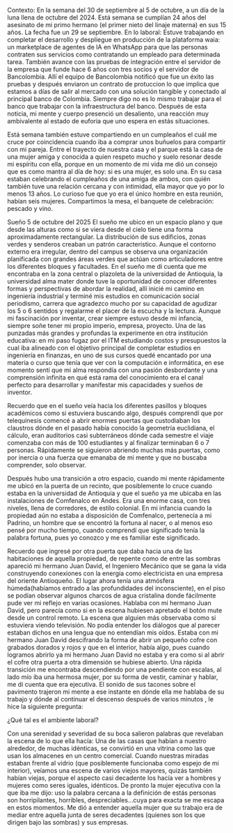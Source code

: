 Contexto: En la semana del 30 de septiembre al 5 de octubre, a un día de la luna llena de octubre del 2024.
Está semana se cumplían 24 años del asesinato de mi primo hermano (el primer nieto del linaje materna) en sus 15 años. La fecha fue un 29 se septiembre. 
En lo laboral: Estuve trabajando en completar el desarrollo y despliegue en producción de la plataforma waia: un marketplace de agentes de IA en WhatsApp para que las personas contraten sus servicios como contratando un empleado para determinada tarea. 
También avance con las pruebas de integración entre el servidor de la empresa que funde hace 6 años con tres socios y el servidor de Bancolombia. Allí el equipo de Bancolombia notificó que fue un éxito las pruebas y después enviaron un contrato de protuccion lo que implica que estamos a días de salir al mercado con una solución tangible y conectado al principal banco de Colombia. Siempre digo no es lo mismo trabajar para el banco que trabajar con la infraestructura del banco. Después de esta noticia, mi mente y cuerpo presenció un desaliento, una reacción muy ambivalente al estado de euforia que uno espera en estás situaciones. 

Está semana también estuve compartiendo en un cumpleaños el cuál me cruce por coincidencia cuando iba a comprar unos buñuelos para compartir con mi pareja. Entre el trayecto de nuestra casa y el parque está la casa de una mujer amiga y conocida a quien respeto mucho y suelo resonar desde mi espíritu con ella, porque en un momento de mi vida me dió un consejo que es como mantra al día de hoy: si es una mujer, es solo una. En su casa estaban celebrando el cumpleaños de una amiga de ambos, con quién también tuve una relación cercana y con intimidad, ella mayor que yo por lo menos 13 años. 
Lo curioso fue que yo era el único hombre en esta reunión, habían seis mujeres. Compartimos la mesa, el banquete de celebración: pescado y vino. 

Sueño 5 de octubre del 2025
El sueño me ubico en un espacio plano y que desde las alturas como si se viera desde el cielo tiene una forma aproximadamente rectangular. La distribución de sus edificios, zonas verdes y senderos creaban un patrón característico. Aunque el contorno externo era irregular, dentro del campus se observa una organización planificada con grandes áreas verdes que actúan como articuladores entre los diferentes bloques y facultades. 
En el sueño me di cuenta que me encontraba en la zona central o plazoleta de la universidad de Antioquia, la universidad alma mater donde tuve la oportunidad de conocer diferentes formas y perspectivas de abordar la realidad, allí inicié mi camino en ingeniería industrial y terminé mis estudios en comunicación social periodismo, carrera que agradezco mucho por su capacidad de agudizar los 5 o 6 sentidos y regalarme el placer de la escucha y la lectura. 
Aunque mi fascinación por inventar, crear siempre estuvo desde mi infancia, siempre soñe tener mi propio imperio, empresa, proyecto. Una de las punzadas más grandes y profundas la experimente en otra institución educativa: en mi paso fugaz por el ITM estudiando costos y presupuestos la cual iba alineado con el objetivo principal de completar estudios en ingeniería en finanzas, en uno de sus cursos quedé encantado por una materia o curso que tenía que ver con la computación e informática, en ese momento sentí que mi alma respondía con una pasión desbordante y una comprensión infinita en qué está rama del conocimiento era el canal perfecto para desarrollar y manifestar mis capacidades y sueños de inventor.

Recuerdo que en el sueño  veía hacia los diferentes pasillos y bloques académicos como si estuviera buscando algo, después comprendí que por telequinesis comencé a abrir enormes puertas que custodiaban los claustros dónde en el pasado había conocido la geometría euclidiana, el cálculo, eran auditorios casi subterráneos dónde cada semestre el viaje comenzaba con más de 100 estudiantes y al finalizar terminaban 6 o 7 personas.
Rápidamente se siguieron abriendo muchas más puertas, como por inercia o una fuerza que emanaba de mi mente y que no buscaba comprender, solo observar.

Después hubo una transición a otro espacio, cuando mi mente rápidamente me ubicó en la puerta de un recinto, que posiblemente lo cruce cuando estaba en la universidad de Antioquia y que el sueño ya me ubicaba en las instalaciones de Comfenalco en Andes. Era una enorme casa, con tres niveles, llena de corredores, de estilo colonial. En mi infancia cuando la propiedad aún no estaba a disposición de Comfenalco, pertenecía a mi Padrino, un hombre que se encontró la fortuna al nacer, o al menos eso pensé por mucho tiempo, cuando comprendí que significado tenía la palabra fortuna, pues yo conozco y me es familiar este significado. 

Recuerdo que ingresé por otra puerta que daba hacia una de las habitaciones de aquella propiedad, de repente como de entre las sombras apareció mi hermano Juan David, el Ingeniero Mecánico que se gana la vida construyendo conexiones con la energía como electricista en una empresa del oriente Antioqueño. 
El lugar ahora tenía una atmósfera húmeda(habíamos entrado a las profundidades del inconsciente), en el piso se podían observar algunos charcos de agua cristalina donde fácilmente pude ver mi reflejo en varias ocasiones. 
Hablaba con mi hermano Juan David, pero parecía como si en la escena hubiesen apretado el botón mute desde un control remoto. La escena que alguien más observaba como si estuviera viendo televisión. No podía entender los diálogos que al parecer estaban dichos en una lengua que no entendían mis oídos.
Estaba con mi hermano Juan David descifrando la forma de abrir un pequeño cofre con grabados dorados y rojos y que en el interior, había algo, pues cuando logramos abrirlo ya mi hermano Juan David no estaba y era como si al abrir el cofre otra puerta a otra dimensión se hubiese abierto. 
Una rápida transición me encontraba descendiendo por una pendiente con escalas, al lado mío iba una hermosa mujer, por su forma de vestir, caminar y hablar, me di cuenta que era ejecutiva. El sonido de sus tacones sobre el pavimento trajeron mi mente a ese instante en dónde ella me hablaba de su trabajo y dónde al continuar el descenso después de varios minutos , le hice la siguiente pregunta: 

¿Qué tal es el ambiente laboral?

Con una serenidad y severidad de su boca salieron palabras que revelaban la escena de lo que ella hacía: 
Una de las casas que habían a nuestro alrededor, de muchas idénticas, se convirtió en una vitrina como las que usan los almacenes en un centro comercial. Cuando nuestras miradas estaban frente al vidrio (que posiblemente funcionaba como espejo de mi interior), veíamos una escena de varios viejos mayores, quizás también habían viejas, porque el aspecto casi decadente los hacía ver a hombres y mujeres como seres iguales, idénticos. 
De pronto la mujer ejecutiva con la que iba me dijo:  uso la palabra cercana a la definición de estás personas son horripilantes, horribles, despreciables...cuya para exacta se me escapa en estos momentos. 
Me dió a entender aquella mujer que su trabajo era de mediar entre aquella junta de seres decadentes (quienes son los que dirigen bajo las sombras) y sus empresas.